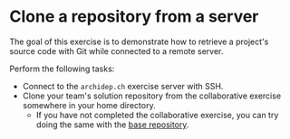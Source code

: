 # Clone a repository from a server

<!-- START doctoc -->
<!-- END doctoc -->

The goal of this exercise is to demonstrate how to retrieve a project's source code with Git while connected to a remote server.

Perform the following tasks:

* Connect to the `archidep.ch` exercise server with SSH.
* Clone your team's solution repository from the collaborative exercise somewhere in your home directory.
  * If you have not completed the collaborative exercise, you can try doing the same with the [base repository](https://github.com/MediaComem/comem-archidep-php-todo-exercise).
